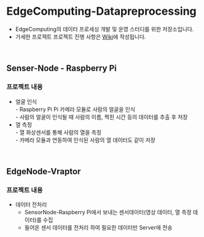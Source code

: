 # EdgeComputing-Datapreprocessing
- EdgeComputing의 데이터 프로세싱 개발 및 운영 스터디를 위한 저장소입니다.
- 가세한 프로젝트 프로젝트 진행 사항은 [Wiki](https://github.com/CCCR-Edge-ARM/EdgeComputing-Datapreprocessing/wiki)에 작성됩니다.

<br>

## Senser-Node - Raspberry Pi
### 프로젝트 내용
- 얼굴 인식<br>
      - Raspberry Pi Pi 카메라 모듈로 사람의 얼굴을 인식<br>
      - 사람의 얼굴이 인식될 때 사람의 이름, 찍힌 시간 등의 데이터를 추출 후 저장
- 열 측정<br>
      - 열 화상센서를 통해 사람의 열을 측정<br>
      - 카메라 모듈과 연동하여 인식된 사람의 열 데이터도 같이 저장
      
<br>      

## EdgeNode-Vraptor
### 프로젝트 내용
- 데이터 전처리<br>
   - SensorNode-Raspberry Pi에서 보내는 센서데이터(영상 데이터, 열 측정 데이터)를 수집
   - 들어온 센서 데이터를 전처리 하여 필요한 데이터만 Server에 전송
